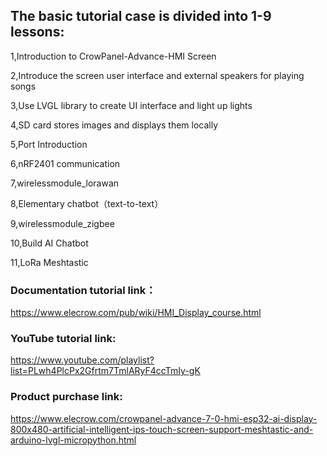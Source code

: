 ## **The basic tutorial case is divided into 1-9 lessons:**

1,Introduction to CrowPanel-Advance-HMI Screen

2,Introduce the screen user interface and external speakers for playing songs

3,Use LVGL library to create UI interface and light up lights

4,SD card stores images and displays them locally

5,Port Introduction

6,nRF2401 communication

7,wirelessmodule_lorawan

 8,Elementary chatbot（text-to-text）

 9,wirelessmodule_zigbee

 10,Build AI Chatbot

 11,LoRa Meshtastic

 



### Documentation tutorial link：

https://www.elecrow.com/pub/wiki/HMI_Display_course.html

 

### YouTube tutorial link:

https://www.youtube.com/playlist?list=PLwh4PlcPx2Gfrtm7TmlARyF4ccTmIy-gK

 

### Product purchase link:

https://www.elecrow.com/crowpanel-advance-7-0-hmi-esp32-ai-display-800x480-artificial-intelligent-ips-touch-screen-support-meshtastic-and-arduino-lvgl-micropython.html
